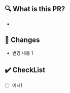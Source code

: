 ## 🔍 What is this PR?
<!-- 관련있는 Issue 번호(#000)을 적어주세요 ex) "#1234" -->
<!-- 추가 설명을 적어주세요 -->
- 

## 📝 Changes
<!-- 수정된 내용을 적어주세요 -->
- 변경 내용 1

## ✔️ CheckList
<!-- 확인해야 할 사항을 적어주세요 -->
- [ ] 예시1